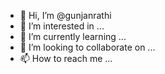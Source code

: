 - 👋 Hi, I’m @gunjanrathi
- 👀 I’m interested in ...
- 🌱 I’m currently learning ...
- 💞️ I’m looking to collaborate on ...
- 📫 How to reach me ...

<!---
gunjanrathi/gunjanrathi is a ✨ special ✨ repository because its `README.md` (this file) appears on your GitHub profile.
You can click the Preview link to take a look at your changes.
--->
